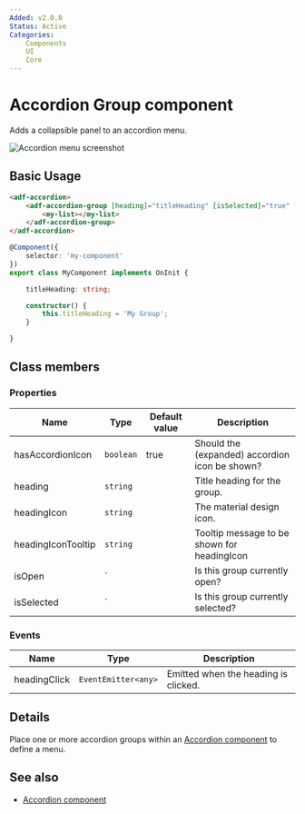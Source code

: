```yaml
---
Added: v2.0.0
Status: Active
Categories:
    Components
    UI
    Core
---
```


# Accordion Group component

Adds a collapsible panel to an accordion menu.

![Accordion menu screenshot](../docassets/images/accordion-menu.png)

## Basic Usage

```html
<adf-accordion>
    <adf-accordion-group [heading]="titleHeading" [isSelected]="true" [headingIcon]="'assignment'" [headingIconTooltip]="'Group Tooltip'">
        <my-list></my-list>
    </adf-accordion-group>
</adf-accordion>
```

```ts
@Component({
    selector: 'my-component'
})
export class MyComponent implements OnInit {

    titleHeading: string;

    constructor() {
        this.titleHeading = 'My Group';
    }

}
```

## Class members

### Properties

| Name | Type | Default value | Description |
| -- | -- | -- | -- |
| hasAccordionIcon | `boolean` | true | Should the (expanded) accordion icon be shown? |
| heading | `string` |  | Title heading for the group. |
| headingIcon | `string` |  | The material design icon. |
| headingIconTooltip | `string` |  | Tooltip message to be shown for headingIcon |
| isOpen | `|  | Is this group currently open? |
| isSelected |` |  | Is this group currently selected? |

### Events

| Name | Type | Description |
| -- | -- | -- |
| headingClick | `EventEmitter<any>` | Emitted when the heading is clicked. |

## Details

Place one or more accordion groups within an [Accordion component](accordion.component.md) to define a menu. 

## See also

-   [Accordion component](accordion.component.md)
